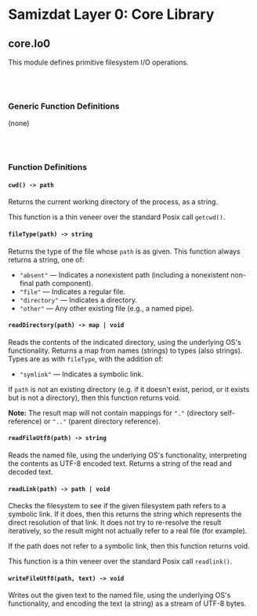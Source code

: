 Samizdat Layer 0: Core Library
==============================

core.Io0
--------

This module defines primitive filesystem I/O operations.


<br><br>
### Generic Function Definitions

(none)


<br><br>
### Function Definitions

#### `cwd() -> path`

Returns the current working directory of the process, as a
string.

This function is a thin veneer over the standard Posix call `getcwd()`.

#### `fileType(path) -> string`

Returns the type of the file whose `path` is as given. This function always
returns a string, one of:

* `"absent"` &mdash; Indicates a nonexistent path (including a nonexistent
  non-final path component).
* `"file"` &mdash; Indicates a regular file.
* `"directory"` &mdash; Indicates a directory.
* `"other"` &mdash; Any other existing file (e.g., a named pipe).

#### `readDirectory(path) -> map | void`

Reads the contents of the indicated directory, using the underlying OS's
functionality. Returns a map from names (strings) to types (also strings).
Types are as with `fileType`, with the addition of:

* `"symlink"` &mdash; Indicates a symbolic link.

If `path` is not an existing directory (e.g. if it doesn't exist, period, or
it exists but is not a directory), then this function returns void.

**Note:** The result map will not contain mappings for `"."` (directory
self-reference) or `".."` (parent directory reference).

#### `readFileUtf8(path) -> string`

Reads the named file, using the underlying OS's functionality,
interpreting the contents as UTF-8 encoded text. Returns a string
of the read and decoded text.

#### `readLink(path) -> path | void`

Checks the filesystem to see if the given filesystem path refers to a symbolic
link. If it does, then this returns the string which represents the direct
resolution of that link. It does not try to re-resolve the result iteratively,
so the result might not actually refer to a real file (for example).

If the path does not refer to a symbolic link, then this function returns
void.

This function is a thin veneer over the standard Posix call `readlink()`.

#### `writeFileUtf8(path, text) -> void`

Writes out the given text to the named file, using the underlying OS's
functionality, and encoding the text (a string) as a stream of UTF-8 bytes.
